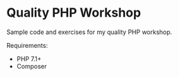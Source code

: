 # Quality PHP Workshop

Sample code and exercises for my quality PHP workshop.

Requirements:

 * PHP 7.1+
 * Composer
